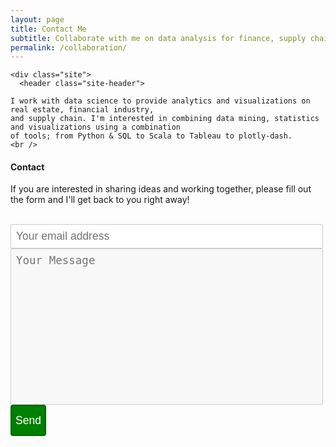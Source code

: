 ```yaml
---
layout: page
title: Contact Me
subtitle: Collaborate with me on data analysis for finance, supply chain or real estate
permalink: /collaboration/
---
```

<html lang="en">

  <body>

    <div class="site">
      <header class="site-header">

<!-- site-header -->
   <div class="page-content">

    I work with data science to provide analytics and visualizations on real estate, financial industry, 
    and supply chain. I'm interested in combining data mining, statistics and visualizations using a combination
    of tools; from Python & SQL to Scala to Tableau to plotly-dash.
	<br />

   </div>

<!--
<h2> Customers </h2>

<div class="projects">
  <div class="grid no-gutters">
    <div class="unit half">
      <div class="project">
        <h4 class="project-title"><a href="https://www.certace.com/" target="_blank">certace</a></h4>
        <p><img src="/assets/img/certace.png" width='800'></p>
      </div>
    </div>
    
    <div class="unit half">
      <div class="project">
        <h4 class="project-title"><a href="http://alphacruncher.com/" target='_blank'>alphacruncher</a></h4>
        <p><img src="/assets/img/alphacruncher.svg" width='800'></p>
      </div>
    </div>

  </div>
</div>
-->

<h4> Contact </h4>

If you are interested in sharing ideas and working together, please fill out the form and I'll get back to you right away!
<br/>
<html>
<head>
<style> 
textarea {
  width: 50%;
  height: 90px;
  padding: 6px 12px;
  box-sizing: border-box;
  border: 1px solid #ccc;
  border-radius: 1px;
  background-color: #f8f8f8;
  font-size: 12px;
  resize: none;
}
</style>
</head>
</html>

<br/>
<div id='formview'>
  <form mailto:"gugolwifi@gmail.com" method="POST">
    <input type="email" name="email" placeholder="Your email address">
    <br/>
    <textarea type="message" placeholder="Your Message"></textarea>
    <input type="hidden" name="_subject" value="request">
    <input type="text" name="_gotcha" style="display:none">
    <button type="submit">Send</button>
  </form>
</div>

<br />

<html>
  <head>
    <style>
      
      div.elem-group {
      margin: 40px 0;
      }
      label {
      display: block;
      font-family: 'Aleo';
      padding-bottom: 4px;
      font-size: 1.25em;
    }

      input, select, textarea {
      border-radius: 2px;
      border: 1px solid #ccc;
      box-sizing: border-box;
      font-size: 1.25em;
      font-family: 'Aleo';
      width: 500px;
      padding: 8px;
    }

      textarea {
      height: 250px;
    }

      button {
      height: 50px;
      background: green;
      color: white;
      border: 2px solid darkgreen;
      font-size: 1.25em;
      font-family: 'Aleo';
      border-radius: 4px;
      cursor: pointer;
    }

      button:hover {
      border: 2px solid black;
    } #<form action="https://formspree.io/gugolwifi@gmail.com" method="POST">
    </style>
    </head>
    </html>
